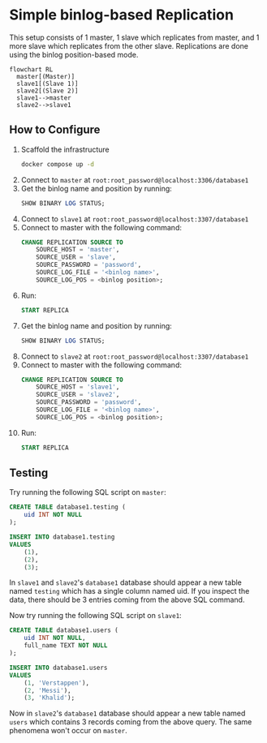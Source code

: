 # Simple binlog-based Replication

This setup consists of 1 master, 1 slave which replicates from master, and 1 more slave
which replicates from the other slave. Replications are done using the
binlog position-based mode.

```mermaid
flowchart RL
  master[(Master)]
  slave1[(Slave 1)]
  slave2[(Slave 2)]
  slave1-->master
  slave2-->slave1
```

## How to Configure

1. Scaffold the infrastructure
   ```bash
   docker compose up -d
   ```
2. Connect to `master` at `root:root_password@localhost:3306/database1`
3. Get the binlog name and position by running:
   ```sql
   SHOW BINARY LOG STATUS;
   ```
4. Connect to `slave1` at `root:root_password@localhost:3307/database1`
5. Connect to master with the following command:
   ```sql
   CHANGE REPLICATION SOURCE TO
       SOURCE_HOST = 'master',
       SOURCE_USER = 'slave',
       SOURCE_PASSWORD = 'password',
       SOURCE_LOG_FILE = '<binlog name>',
       SOURCE_LOG_POS = <binlog position>;
   ```
6. Run:
   ```sql
   START REPLICA
   ```
7. Get the binlog name and position by running:
   ```sql
   SHOW BINARY LOG STATUS;
   ```
8. Connect to `slave2` at `root:root_password@localhost:3307/database1`
9. Connect to master with the following command:
   ```sql
   CHANGE REPLICATION SOURCE TO
       SOURCE_HOST = 'slave1',
       SOURCE_USER = 'slave2',
       SOURCE_PASSWORD = 'password',
       SOURCE_LOG_FILE = '<binlog name>',
       SOURCE_LOG_POS = <binlog position>;
   ```
10. Run:
    ```sql
    START REPLICA
    ```

## Testing

Try running the following SQL script on `master`:

```sql
CREATE TABLE database1.testing (
	uid INT NOT NULL
);

INSERT INTO database1.testing
VALUES
	(1),
	(2),
	(3);
```

In `slave1` and `slave2`'s `database1` database should appear a new table named `testing`
which has a single column named uid. If you inspect the data, there should be 3 entries
coming from the above SQL command.

Now try running the following SQL script on `slave1`:

```sql
CREATE TABLE database1.users (
	uid INT NOT NULL,
	full_name TEXT NOT NULL
);

INSERT INTO database1.users
VALUES
	(1, 'Verstappen'),
	(2, 'Messi'),
	(3, 'Khalid');
```

Now in `slave2`'s `database1` database should appear a new table named `users`
which contains 3 records coming from the above query. The same phenomena won't
occur on `master`.
